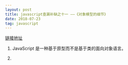 ```yaml
---
layout: post
title: javascript查漏补缺之十一 ——《对象模型的细节》
date: 2018-07-23
tag: javascript
---
```


[链接地址](https://developer.mozilla.org/zh-CN/docs/Web/JavaScript/Guide/Details_of_the_Object_Model)

1. JavaScript 是一种基于原型而不是基于类的面向对象语言。

2. 